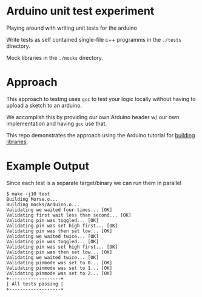 # Arduino unit test experiment

Playing around with writing unit tests for the arduino

Write tests as self contained single-file c++ programms in the `./tests` directory.

Mock libraries in the `./mocks` directory.

# Approach

This approach to testing uses `gcc` to test your logic locally without having to upload a sketch to an arduino.

We accomplish this by providing our own Arduino header w/ our own implementation and having `gcc` use that.

This repo demonstrates the approach using the Arduino tutorial for [building libraries](https://www.arduino.cc/en/Hacking/LibraryTutorial).

# Example Output

Since each test is a separate target/binary we can run them in parallel

```text
$ make -j10 test
Building Morse.o...
Building mocks/Arduino.o...
Validating we waited four times... [OK]
Validating first wait less than second... [OK]
Validating pin was toggled... [OK]
Validating pin was set high first... [OK]
Validating pin was then set low... [OK]
Validating we waited twice... [OK]
Validating pin was toggled... [OK]
Validating pin was set high first... [OK]
Validating pin was then set low... [OK]
Validating we waited twice... [OK]
Validating pinmode was set to 0... [OK]
Validating pinmode was set to 1... [OK]
Validating pinmode was set to 2... [OK]
+-------------------+
| All tests passing |
+-------------------+
```

